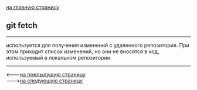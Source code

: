 [на главную страницу](./readme.md)
## git fetch 
---
используется для получения изменений с удаленного репозитория. При этом приходит список изменений, но они не вносятся в код, используемый в локальном репозитории.

---

<---[на предыдущую страницу](git%20merge.md) <br>--->[на следующую страницу](git%20remoteadd.md)
